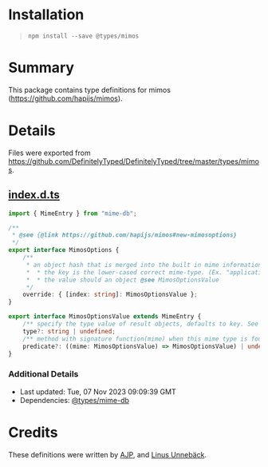 # Installation
> `npm install --save @types/mimos`

# Summary
This package contains type definitions for mimos (https://github.com/hapijs/mimos).

# Details
Files were exported from https://github.com/DefinitelyTyped/DefinitelyTyped/tree/master/types/mimos.
## [index.d.ts](https://github.com/DefinitelyTyped/DefinitelyTyped/tree/master/types/mimos/index.d.ts)
````ts
import { MimeEntry } from "mime-db";

/**
 * @see {@link https://github.com/hapijs/mimos#new-mimosoptions}
 */
export interface MimosOptions {
    /**
     * an object hash that is merged into the built in mime information specified here {@link https://github.com/jshttp/mime-db}. Each key value pair represents a single mime object. Each override value should follow this schema:
     *  * the key is the lower-cased correct mime-type. (Ex. "application/javascript").
     *  * the value should an object @see MimosOptionsValue
     */
    override: { [index: string]: MimosOptionsValue };
}

export interface MimosOptionsValue extends MimeEntry {
    /** specify the type value of result objects, defaults to key. See the example below for more clarification. */
    type?: string | undefined;
    /** method with signature function(mime) when this mime type is found in the database, this function will run. This allows you make customizations to mime based on developer criteria. */
    predicate?: ((mime: MimosOptionsValue) => MimosOptionsValue) | undefined;
}

````

### Additional Details
 * Last updated: Tue, 07 Nov 2023 09:09:39 GMT
 * Dependencies: [@types/mime-db](https://npmjs.com/package/@types/mime-db)

# Credits
These definitions were written by [AJP](https://github.com/AJamesPhillips), and [Linus Unnebäck](https://github.com/LinusU).
